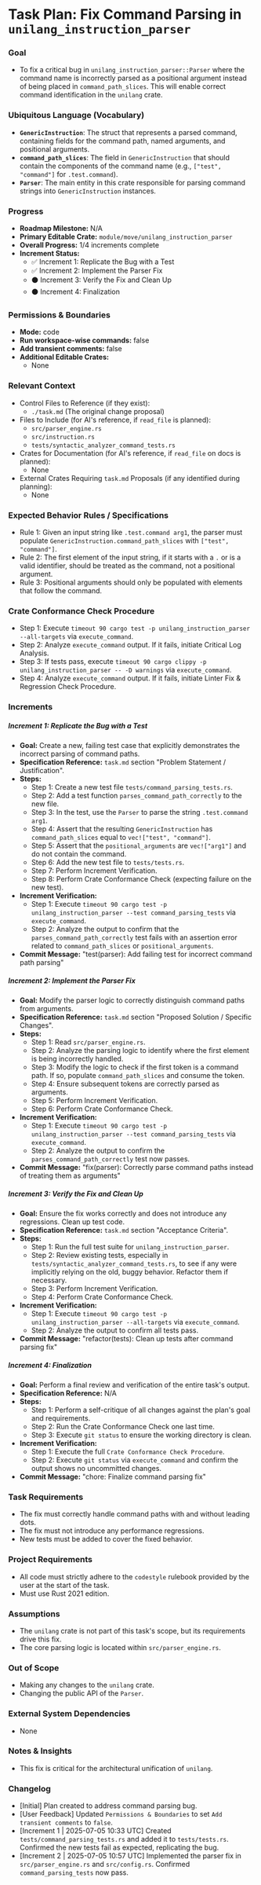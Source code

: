 # Task Plan: Fix Command Parsing in `unilang_instruction_parser`

### Goal
*   To fix a critical bug in `unilang_instruction_parser::Parser` where the command name is incorrectly parsed as a positional argument instead of being placed in `command_path_slices`. This will enable correct command identification in the `unilang` crate.

### Ubiquitous Language (Vocabulary)
*   **`GenericInstruction`**: The struct that represents a parsed command, containing fields for the command path, named arguments, and positional arguments.
*   **`command_path_slices`**: The field in `GenericInstruction` that should contain the components of the command name (e.g., `["test", "command"]` for `.test.command`).
*   **`Parser`**: The main entity in this crate responsible for parsing command strings into `GenericInstruction` instances.

### Progress
*   **Roadmap Milestone:** N/A
*   **Primary Editable Crate:** `module/move/unilang_instruction_parser`
*   **Overall Progress:** 1/4 increments complete
*   **Increment Status:**
    *   ✅ Increment 1: Replicate the Bug with a Test
    *   ✅ Increment 2: Implement the Parser Fix
    *   ⚫ Increment 3: Verify the Fix and Clean Up
    *   ⚫ Increment 4: Finalization

### Permissions & Boundaries
*   **Mode:** code
*   **Run workspace-wise commands:** false
*   **Add transient comments:** false
*   **Additional Editable Crates:**
    *   None

### Relevant Context
*   Control Files to Reference (if they exist):
    *   `./task.md` (The original change proposal)
*   Files to Include (for AI's reference, if `read_file` is planned):
    *   `src/parser_engine.rs`
    *   `src/instruction.rs`
    *   `tests/syntactic_analyzer_command_tests.rs`
*   Crates for Documentation (for AI's reference, if `read_file` on docs is planned):
    *   None
*   External Crates Requiring `task.md` Proposals (if any identified during planning):
    *   None

### Expected Behavior Rules / Specifications
*   Rule 1: Given an input string like `.test.command arg1`, the parser must populate `GenericInstruction.command_path_slices` with `["test", "command"]`.
*   Rule 2: The first element of the input string, if it starts with a `.` or is a valid identifier, should be treated as the command, not a positional argument.
*   Rule 3: Positional arguments should only be populated with elements that follow the command.

### Crate Conformance Check Procedure
*   Step 1: Execute `timeout 90 cargo test -p unilang_instruction_parser --all-targets` via `execute_command`.
*   Step 2: Analyze `execute_command` output. If it fails, initiate Critical Log Analysis.
*   Step 3: If tests pass, execute `timeout 90 cargo clippy -p unilang_instruction_parser -- -D warnings` via `execute_command`.
*   Step 4: Analyze `execute_command` output. If it fails, initiate Linter Fix & Regression Check Procedure.

### Increments
##### Increment 1: Replicate the Bug with a Test
*   **Goal:** Create a new, failing test case that explicitly demonstrates the incorrect parsing of command paths.
*   **Specification Reference:** `task.md` section "Problem Statement / Justification".
*   **Steps:**
    *   Step 1: Create a new test file `tests/command_parsing_tests.rs`.
    *   Step 2: Add a test function `parses_command_path_correctly` to the new file.
    *   Step 3: In the test, use the `Parser` to parse the string `.test.command arg1`.
    *   Step 4: Assert that the resulting `GenericInstruction` has `command_path_slices` equal to `vec!["test", "command"]`.
    *   Step 5: Assert that the `positional_arguments` are `vec!["arg1"]` and do not contain the command.
    *   Step 6: Add the new test file to `tests/tests.rs`.
    *   Step 7: Perform Increment Verification.
    *   Step 8: Perform Crate Conformance Check (expecting failure on the new test).
*   **Increment Verification:**
    *   Step 1: Execute `timeout 90 cargo test -p unilang_instruction_parser --test command_parsing_tests` via `execute_command`.
    *   Step 2: Analyze the output to confirm that the `parses_command_path_correctly` test fails with an assertion error related to `command_path_slices` or `positional_arguments`.
*   **Commit Message:** "test(parser): Add failing test for incorrect command path parsing"

##### Increment 2: Implement the Parser Fix
*   **Goal:** Modify the parser logic to correctly distinguish command paths from arguments.
*   **Specification Reference:** `task.md` section "Proposed Solution / Specific Changes".
*   **Steps:**
    *   Step 1: Read `src/parser_engine.rs`.
    *   Step 2: Analyze the parsing logic to identify where the first element is being incorrectly handled.
    *   Step 3: Modify the logic to check if the first token is a command path. If so, populate `command_path_slices` and consume the token.
    *   Step 4: Ensure subsequent tokens are correctly parsed as arguments.
    *   Step 5: Perform Increment Verification.
    *   Step 6: Perform Crate Conformance Check.
*   **Increment Verification:**
    *   Step 1: Execute `timeout 90 cargo test -p unilang_instruction_parser --test command_parsing_tests` via `execute_command`.
    *   Step 2: Analyze the output to confirm the `parses_command_path_correctly` test now passes.
*   **Commit Message:** "fix(parser): Correctly parse command paths instead of treating them as arguments"

##### Increment 3: Verify the Fix and Clean Up
*   **Goal:** Ensure the fix works correctly and does not introduce any regressions. Clean up test code.
*   **Specification Reference:** `task.md` section "Acceptance Criteria".
*   **Steps:**
    *   Step 1: Run the full test suite for `unilang_instruction_parser`.
    *   Step 2: Review existing tests, especially in `tests/syntactic_analyzer_command_tests.rs`, to see if any were implicitly relying on the old, buggy behavior. Refactor them if necessary.
    *   Step 3: Perform Increment Verification.
    *   Step 4: Perform Crate Conformance Check.
*   **Increment Verification:**
    *   Step 1: Execute `timeout 90 cargo test -p unilang_instruction_parser --all-targets` via `execute_command`.
    *   Step 2: Analyze the output to confirm all tests pass.
*   **Commit Message:** "refactor(tests): Clean up tests after command parsing fix"

##### Increment 4: Finalization
*   **Goal:** Perform a final review and verification of the entire task's output.
*   **Specification Reference:** N/A
*   **Steps:**
    *   Step 1: Perform a self-critique of all changes against the plan's goal and requirements.
    *   Step 2: Run the Crate Conformance Check one last time.
    *   Step 3: Execute `git status` to ensure the working directory is clean.
*   **Increment Verification:**
    *   Step 1: Execute the full `Crate Conformance Check Procedure`.
    *   Step 2: Execute `git status` via `execute_command` and confirm the output shows no uncommitted changes.
*   **Commit Message:** "chore: Finalize command parsing fix"

### Task Requirements
*   The fix must correctly handle command paths with and without leading dots.
*   The fix must not introduce any performance regressions.
*   New tests must be added to cover the fixed behavior.

### Project Requirements
*   All code must strictly adhere to the `codestyle` rulebook provided by the user at the start of the task.
*   Must use Rust 2021 edition.

### Assumptions
*   The `unilang` crate is not part of this task's scope, but its requirements drive this fix.
*   The core parsing logic is located within `src/parser_engine.rs`.

### Out of Scope
*   Making any changes to the `unilang` crate.
*   Changing the public API of the `Parser`.

### External System Dependencies
*   None

### Notes & Insights
*   This fix is critical for the architectural unification of `unilang`.

### Changelog
*   [Initial] Plan created to address command parsing bug.
*   [User Feedback] Updated `Permissions & Boundaries` to set `Add transient comments` to `false`.
*   [Increment 1 | 2025-07-05 10:33 UTC] Created `tests/command_parsing_tests.rs` and added it to `tests/tests.rs`. Confirmed the new tests fail as expected, replicating the bug.
*   [Increment 2 | 2025-07-05 10:57 UTC] Implemented the parser fix in `src/parser_engine.rs` and `src/config.rs`. Confirmed `command_parsing_tests` now pass.